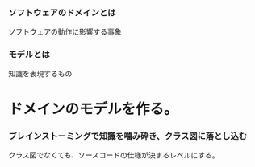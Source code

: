 
### ソフトウェアのドメインとは
ソフトウェアの動作に影響する事象

### モデルとは
知識を表現するもの

# ドメインのモデルを作る。

### ブレインストーミングで知識を噛み砕き、クラス図に落とし込む
クラス図でなくても、ソースコードの仕様が決まるレベルにする。





